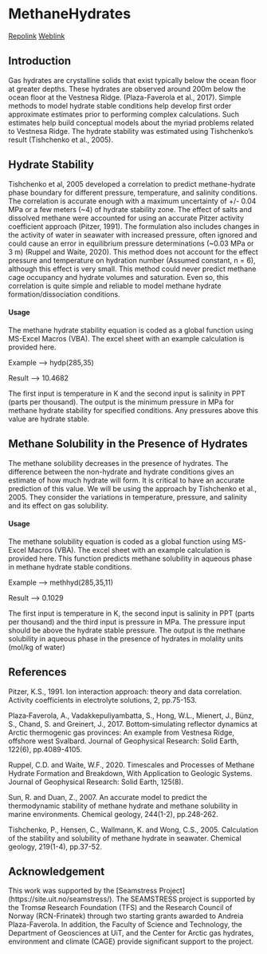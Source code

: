 # MethaneHydrates

[Repolink](https://github.com/Poriyalar/MethaneHydrates/)        [Weblink](https://poriyalar.github.io/MethaneHydrates/)

<h2>Introduction</h2>
Gas hydrates are crystalline solids that exist typically below the ocean floor at greater depths. These hydrates are observed around 200m below the ocean floor at the Vestnesa Ridge. (Plaza-Faverola et al., 2017). Simple methods to model hydrate stable conditions help develop first order approximate estimates prior to performing complex calculations. Such estimates help build conceptual models about the myriad problems related to Vestnesa Ridge. The hydrate stability was estimated using Tishchenko’s result (Tishchenko et al., 2005).

<h2>Hydrate Stability</h2>
<p>Tishchenko et al, 2005 developed a correlation to predict methane-hydrate phase boundary for different pressure, temperature, and salinity conditions. The correlation is accurate enough with a maximum uncertainty of +/- 0.04 MPa or a few meters (~4) of hydrate stability zone. The effect of salts and dissolved methane were accounted for using an accurate Pitzer activity coefficient approach (Pitzer, 1991). The formulation also includes changes in the activity of water in seawater with increased pressure, often ignored and could cause an error in equilibrium pressure determinations (~0.03 MPa or 3 m) (Ruppel and Waite, 2020). This method does not account for the effect pressure and temperature on hydration number (Assumed constant, n = 6), although this effect is very small. This method could never predict methane cage occupancy and hydrate volumes and saturation. Even so, this correlation is quite simple and reliable to model methane hydrate formation/dissociation conditions.</p>

<h4>Usage</h4>
The methane hydrate stability equation is coded as a global function using MS-Excel Macros (VBA). The excel sheet with an example calculation is provided here. 

Example --> hydp(285,35)   

Result --> 10.4682   

The first input is temperature in K and the second input is salinity in PPT (parts per thousand). The output is the minimum pressure in MPa for methane hydrate stability for specified conditions. Any pressures above this value are hydrate stable.

<h2>Methane Solubility in the Presence of Hydrates</h2>
<p>The methane solubility decreases in the presence of hydrates. The difference between the non-hydrate and hydrate conditions gives an estimate of how much hydrate will form. It is critical to have an accurate prediction of this value. We will be using the approach by Tishchenko et al., 2005. They consider the variations in temperature, pressure, and salinity and its effect on gas solubility. </p>

<h4>Usage</h4>
The methane solubility equation is coded as a global function using MS-Excel Macros (VBA). The excel sheet with an example calculation is provided here. This function predicts methane solubility in aqueous phase in methane hydrate stable conditions.

Example --> methhyd(285,35,11)   

Result --> 0.1029
   
The first input is temperature in K, the second input is salinity in PPT (parts per thousand) and the third input is pressure in MPa. The pressure input should be above the hydrate stable pressure. The output is the methane solubility in aqueous phase in the presence of hydrates in molality units (mol/kg of water)

<h2>References</h2>
<p> Pitzer, K.S., 1991. Ion interaction approach: theory and data correlation. Activity coefficients in electrolyte solutions, 2, pp.75-153.</p>
<p> Plaza‐Faverola, A., Vadakkepuliyambatta, S., Hong, W.L., Mienert, J., Bünz, S., Chand, S. and Greinert, J., 2017. Bottom‐simulating reflector dynamics at Arctic thermogenic gas provinces: An example from Vestnesa Ridge, offshore west Svalbard. Journal of Geophysical Research: Solid Earth, 122(6), pp.4089-4105.</p>
<p> Ruppel, C.D. and Waite, W.F., 2020. Timescales and Processes of Methane Hydrate Formation and Breakdown, With Application to Geologic Systems. Journal of Geophysical Research: Solid Earth, 125(8).</p>
<p> Sun, R. and Duan, Z., 2007. An accurate model to predict the thermodynamic stability of methane hydrate and methane solubility in marine environments. Chemical geology, 244(1-2), pp.248-262.</p>
<p> Tishchenko, P., Hensen, C., Wallmann, K. and Wong, C.S., 2005. Calculation of the stability and solubility of methane hydrate in seawater. Chemical geology, 219(1-4), pp.37-52.</p>

<h2>Acknowledgement</h2>
This work was supported by the [Seamstress Project](https://site.uit.no/seamstress/). The SEAMSTRESS project is supported by the Tromsø Research Foundation (TFS) and the Research Council of Norway (RCN-Frinatek) through two starting grants awarded to Andreia Plaza-Faverola. In addition, the Faculty of Science and Technology, the Department of Geosciences at UiT, and the Center for Arctic gas hydrates, environment and climate (CAGE) provide significant support to the project.
